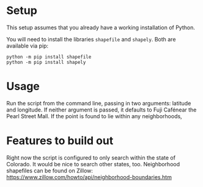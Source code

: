 # Setup

This setup assumes that you already have a working installation of Python.

You will need to install the libraries `shapefile` and `shapely`. Both are available via pip:

```
python -m pip install shapefile
python -m pip install shapely
```

# Usage

Run the script from the command line, passing in two arguments: latitude and longitude.
If neither argument is passed, it defaults to Fuji Cafénear the Pearl Street Mall.
If the point is found to lie within any neighborhoods, 

# Features to build out
Right now the script is configured to only search within the state of Colorado. It would be nice to search other states, too.
Neighborhood shapefiles can be found on Zillow: https://www.zillow.com/howto/api/neighborhood-boundaries.htm
